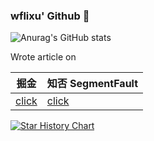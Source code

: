### wflixu' Github 👋

![Anurag's GitHub stats](https://github-readme-stats.vercel.app/api?username=wflixu&show_icons=true)


Wrote article on

| 掘金                                                         | 知否 SegmentFault         |
| -------------------------------------- | ------------------------------------------------------------ | 
| [click](https://juejin.cn/user/1451011081796237) | [click](https://segmentfault.com/u/today_5aa33dd13dda9) |




[![Star History Chart](https://api.star-history.com/svg?repos=wflixu/tgraph,wflixu/obfetch,wflixu/Today-UI,wflixu/ntab,wflixu/typster&type=Date)](https://star-history.com/#wflixu/tgraph&wflixu/obfetch&wflixu/Today-UI&wflixu/ntabwflixu/typster&Date)
